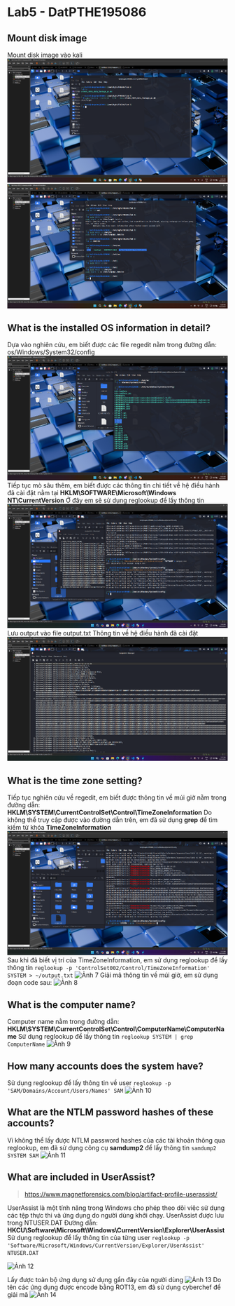 # Lab5 - DatPTHE195086
## Mount disk image
Mount disk image vào kali
![Ảnh 1](image/image.png)
![Ảnh 2](image/image2.png)
## What is the installed OS information in detail?
Dựa vào nghiên cứu, em biết được các file regedit nằm trong đường dẫn: os/Windows/System32/config
![Ảnh 3](image/image-1.png)
Tiếp tục mò sâu thêm, em biết được các thông tin chi tiết về hệ điều hành đã cài đặt nằm tại **HKLM\SOFTWARE\Microsoft\Windows NT\CurrentVersion**
Ở đây em sẽ sử dụng reglookup để lấy thông tin
![Ảnh 4](image/image-2.png)
Lưu output vào file output.txt
Thông tin về hệ điều hành đã cài đặt
![Ảnh 5](image/image-3.png)
## What is the time zone setting?
Tiếp tục nghiên cứu về regedit, em biết được thông tin về múi giờ nằm trong đường dẫn: **HKLM\SYSTEM\CurrentControlSet\Control\TimeZoneInformation**
Do không thể truy cập được vào đường dẫn trên, em đã sử dụng **grep** để tìm kiếm từ khóa **TimeZoneInformation**
![Ảnh 6](image/image-4.png)
Sau khi đã biết vị trí của TimeZoneInformation, em sử dụng reglookup để lấy thông tin
```reglookup -p 'ControlSet002/Control/TimeZoneInformation' SYSTEM > ~/output.txt```
![Ảnh 7](image/image-5.png)
Giải mã thông tin về múi giờ, em sử dụng đoạn code sau:
![Ảnh 8](image/image-6.png)
## What is the computer name?
Computer name nằm trong đường dẫn: **HKLM\SYSTEM\CurrentControlSet\Control\ComputerName\ComputerName**
Sử dụng reglookup để lấy thông tin
```reglookup SYSTEM | grep ComputerName```
![Ảnh 9](image/image-7.png)
## How many accounts does the system have?
Sử dụng reglookup để lấy thông tin về user
```reglookup -p 'SAM/Domains/Account/Users/Names' SAM```
![Ảnh 10](image/image-8.png)
## What are the NTLM password hashes of these accounts?
Vì không thể lấy được NTLM password hashes của các tài khoản thông qua reglookup, em đã sử dụng công cụ **samdump2** để lấy thông tin
```samdump2 SYSTEM SAM```
![Ảnh 11](image/image-9.png)
## What are included in UserAssist?
> https://www.magnetforensics.com/blog/artifact-profile-userassist/

UserAssist là một tính năng trong Windows cho phép theo dõi việc sử dụng các tệp thực thi và ứng dụng do người dùng khởi chạy.
UserAssist được lưu trong NTUSER.DAT
Đường dẫn: **HKCU\Software\Microsoft\Windows\CurrentVersion\Explorer\UserAssist**
Sử dụng reglookup để lấy thông tin của từng user
```reglookup -p 'Software/Microsoft/Windows/CurrentVersion/Explorer/UserAssist' NTUSER.DAT```

![Ảnh 12](image/image-10.png)

Lấy được toàn bộ ứng dụng sử dụng gần đây của người dùng
![Ảnh 13](image/image-11.png)
Do tên các ứng dụng được encode bằng ROT13, em đã sử dụng cyberchef để giải mã
![Ảnh 14](image/image-12.png)
